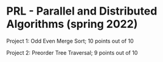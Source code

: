# PRL - Parallel and Distributed Algorithms (spring 2022)
Project 1: Odd Even Merge Sort; 10 points out of 10

Project 2: Preorder Tree Traversal; 9 points out of 10

